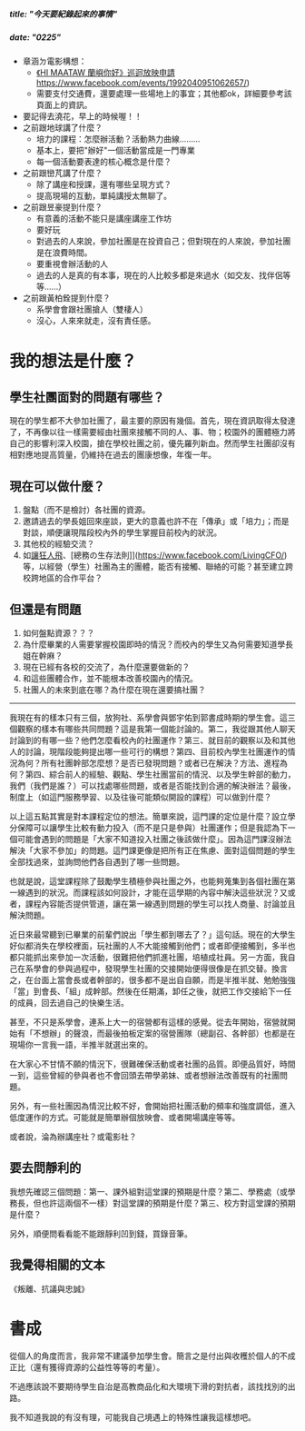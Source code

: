 ##### title: "今天要紀錄起來的事情"
##### date: "0225"

* 章涵ㄉ電影構想：
    * [《HI MAATAW 蘭嶼你好》巡迴放映申請]() https://www.facebook.com/events/1992040951062657/)
    * 需要支付交通費，還要處理一些場地上的事宜；其他都ok，詳細要參考該頁面上的資訊。
* 要記得去澆花，早上的時候喔！！
* 之前跟地球講了什麼？
    * 培力的課程：怎麼辦活動？活動熱力曲線………
    * 基本上，要把"辦好"一個活動當成是一門專業
    * 每一個活動要表達的核心概念是什麼？
* 之前跟巒芃講了什麼？
    * 除了講座和授課，還有哪些呈現方式？
    * 提高現場的互動，單純講授太無聊了。
* 之前跟昱豪提到什麼？
    * 有意義的活動不能只是講座講座工作坊
    * 要好玩
    * 對過去的人來說，參加社團是在投資自己；但對現在的人來說，參加社團是在浪費時間。
    * 要重視會辦活動的人
    * 過去的人是真的有本事，現在的人比較多都是來過水（如交友、找伴侶等等……）
* 之前跟黃柏銓提到什麼？
    * 系學會會跟社團搶人（雙棲人）
    * 沒心，人來來就走，沒有責任感。

# 我的想法是什麼？
## 學生社團面對的問題有哪些？
現在的學生都不大參加社團了，最主要的原因有幾個。首先，現在資訊取得太發達了，不再像以往一樣需要經由社團來接觸不同的人、事、物；校園外的團體極力將自己的影響利深入校園，搶在學校社團之前，優先羅列新血。然而學生社團卻沒有相對應地提高質量，仍維持在過去的團康想像，年復一年。

## 現在可以做什麼？
1. 盤點（而不是檢討）各社團的資源。
2. 邀請過去的學長姐回來座談，更大的意義也許不在「傳承」或「培力」；而是對談，順便讓現階段校內外的學生掌握目前校內的狀況。
3. 其他校的經驗交流？
4. 如[讓狂人飛](https://www.facebook.com/flying.crazyer/)、[總務の生存法則]](https://www.facebook.com/LivingCFO/)等，以經營（學生）社團為主的團體，能否有接觸、聯絡的可能？甚至建立跨校跨地區的合作平台？
## 但還是有問題
1. 如何盤點資源？？？
2. 為什麼畢業的人需要掌握校園即時的情況？而校內的學生又為何需要知道學長姐在幹麻？
3. 現在已經有各校的交流了，為什麼還要做新的？
4. 和這些團體合作，並不能根本改善校園內的情況。
5. 社團人的未來到底在哪？為什麼在現在還要搞社團？


------------------------------
我現在有的樣本只有三個，放狗社、系學會與鄧宇佑到郭書成時期的學生會。這三個觀察的樣本有哪些共同問題？這是我第一個能討論的。第二，我從跟其他人聊天討論到的有哪一些？他們怎麼看校內的社團運作？第三、就目前的觀察以及和其他人的討論，現階段能夠提出哪一些可行的構想？第四、目前校內學生社團運作的情況為何？所有社團幹部怎麼想？是否已發現問題？或者已在解決？方法、進程為何？第四、綜合前人的經驗、觀點、學生社團當前的情況、以及學生幹部的動力，我們（我們是誰？）可以找處哪些問題，或者是否能找到合適的解決辦法？最後，制度上（如這門服務學習、以及往後可能類似開設的課程）可以做到什麼？

以上這五點其實是對本課程定位的想法。簡單來說，這門課的定位是什麼？設立學分保障可以讓學生比較有動力投入（而不是只是參與）社團運作；但是我認為下一個可能會遇到的問題是「大家不知道投入社團之後該做什麼」。因為這門課沒辦法解決「大家不參加」的問題。這門課更像是把所有正在焦慮、面對這個問題的學生全部找過來，並詢問他們各自遇到了哪一些問題。

也就是說，這堂課程除了鼓勵學生積極參與社團之外，也能夠蒐集到各個社團在第一線遇到的狀況。而課程該如何設計，才能在這學期的內容中解決這些狀況？又或者，課程內容能否提供管道，讓在第一線遇到問題的學生可以找人商量、討論並且解決問題。

近日來最常聽到已畢業的前輩們說出「學生都到哪去了？」這句話。現在的大學生好似都消失在學校裡面，玩社團的人不大能接觸到他們；或者即便接觸到，多半也都只能抓出來參加一次活動，很難把他們抓進社團，培植成社員。另一方面，我自己在系學會的參與過程中，發現學生社團的交接開始便得很像是在抓交替。換言之，在台面上當會長或者幹部的，很多都不是出自自願，而是半推半就、勉勉強強「當」到會長、「組」成幹部。然後在任期滿，卸任之後，就把工作交接給下一任的成員，回去過自己的快樂生活。

甚至，不只是系學會，連系上大一的宿營都有這樣的感覺。從去年開始，宿營就開始有「不想辦」的聲浪，而最後拍板定案的宿營團隊（總副召、各幹部）也都是在現場你一言我一語，半推半就選出來的。

在大家心不甘情不願的情況下，很難確保活動或者社團的品質。即便品質好，時間一到，這些曾經的參與者也不會回頭去帶學弟妹、或者想辦法改善既有的社團問題。

另外，有一些社團因為情況比較不好，會開始把社團活動的頻率和強度調低，進入低度運作的方式。可能就是簡單辦個放映會、或者開場講座等等。

或者說，淪為辦講座社？或電影社？

## 要去問靜利的
我想先確認三個問題：第一、課外組對這堂課的預期是什麼？第二、學務處（或學務長，但也許這兩個不一樣）對這堂課的預期是什麼？第三、校方對這堂課的預期是什麼？

另外，順便問看看能不能跟靜利凹到錢，買錄音筆。
## 我覺得相關的文本
《叛離、抗議與忠誠》




# 書成
從個人的角度而言，我非常不建議參加學生會。簡言之是付出與收穫於個人的不成正比（還有獲得資源的公益性等等的考量）。

不過應該說不要期待學生自治是高教商品化和大環境下滑的對抗者，該找找別的出路。

我不知道我說的有沒有理，可能我自己境遇上的特殊性讓我這樣想吧。







